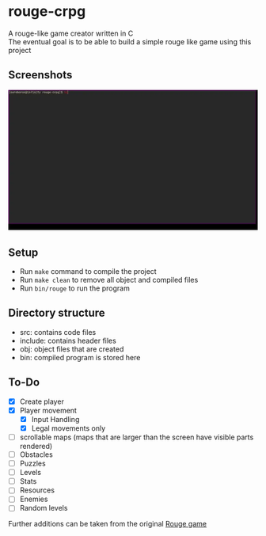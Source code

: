 # rouge-crpg

A rouge-like game creator written in C
<br>
The eventual goal is to be able to build a simple rouge like game using this project

## Screenshots

![Sample](./assets/sample.webp)

## Setup

- Run ```make``` command to compile the project
- Run ```make clean``` to remove all object and compiled files
- Run ```bin/rouge``` to run the program

## Directory structure

- src: contains code files
- include: contains header files
- obj: object files that are created
- bin: compiled program is stored here

## To-Do

- [x] Create player
- [x] Player movement
  - [x] Input Handling
  - [x] Legal movements only
- [ ] scrollable maps (maps that are larger than the screen have visible parts rendered)
- [ ] Obstacles
- [ ] Puzzles
- [ ] Levels 
- [ ] Stats
- [ ] Resources
- [ ] Enemies
- [ ] Random levels

Further additions can be taken from the original [Rouge game](https://en.wikipedia.org/wiki/Rogue_(video_game)) 
